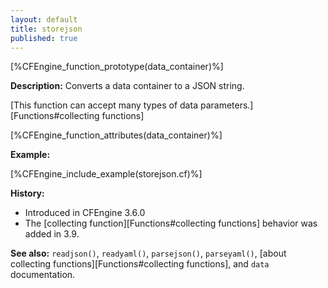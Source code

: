 ```yaml
---
layout: default
title: storejson
published: true
---
```


[%CFEngine_function_prototype(data_container)%]

**Description:** Converts a data container to a JSON string.

[This function can accept many types of data parameters.][Functions#collecting functions]

[%CFEngine_function_attributes(data_container)%]

**Example:**

[%CFEngine_include_example(storejson.cf)%]

**History:**

* Introduced in CFEngine 3.6.0
* The [collecting function][Functions#collecting functions] behavior was added in 3.9.

**See also:** `readjson()`, `readyaml()`, `parsejson()`, `parseyaml()`, [about collecting functions][Functions#collecting functions], and `data` documentation.
